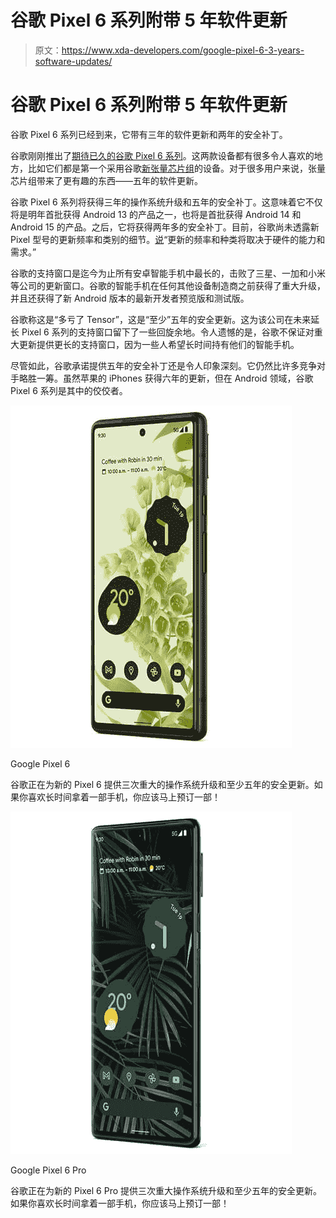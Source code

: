 # 谷歌 Pixel 6 系列附带 5 年软件更新

> 原文：<https://www.xda-developers.com/google-pixel-6-3-years-software-updates/>

# 谷歌 Pixel 6 系列附带 5 年软件更新

谷歌 Pixel 6 系列已经到来，它带有三年的软件更新和两年的安全补丁。

谷歌刚刚推出了[期待已久的谷歌 Pixel 6 系列](https://www.xda-developers.com/google-pixel-6-pro-launch/)。这两款设备都有很多令人喜欢的地方，比如它们都是第一个采用谷歌[新张量芯片组](https://www.xda-developers.com/google-says-its-tensor-chip-is-80-faster-than-the-pixel-5s-cpu/)的设备。对于很多用户来说，张量芯片组带来了更有趣的东西——五年的软件更新。

谷歌 Pixel 6 系列将获得三年的操作系统升级和五年的安全补丁。这意味着它不仅将是明年首批获得 Android 13 的产品之一，也将是首批获得 Android 14 和 Android 15 的产品。之后，它将获得两年多的安全补丁。目前，谷歌尚未透露新 Pixel 型号的更新频率和类别的细节。[说](https://twitter.com/ronamadeo/status/1450511667700375552?s=21)“更新的频率和种类将取决于硬件的能力和需求。”

谷歌的支持窗口是迄今为止所有安卓智能手机中最长的，击败了三星、一加和小米等公司的更新窗口。谷歌的智能手机在任何其他设备制造商之前获得了重大升级，并且还获得了新 Android 版本的最新开发者预览版和测试版。

谷歌称这是“多亏了 Tensor”，这是“至少”五年的安全更新。这为该公司在未来延长 Pixel 6 系列的支持窗口留下了一些回旋余地。令人遗憾的是，谷歌不保证对重大更新提供更长的支持窗口，因为一些人希望长时间持有他们的智能手机。

尽管如此，谷歌承诺提供五年的安全补丁还是令人印象深刻。它仍然比许多竞争对手略胜一筹。虽然苹果的 iPhones 获得六年的更新，但在 Android 领域，谷歌 Pixel 6 系列是其中的佼佼者。

 <picture>![The Pixel 6 comes with Google's new Tensor chip, a modern design, and flagship cameras.](img/7343f77af84019bd24844d3d2e495f29.png)</picture> 

Google Pixel 6

谷歌正在为新的 Pixel 6 提供三次重大的操作系统升级和至少五年的安全更新。如果你喜欢长时间拿着一部手机，你应该马上预订一部！

 <picture>![The Pixel 6 Pro is the larger sibling that comes with Google's new Tensor chip, a modern design, and an extra telephoto camera.](img/5c825565a61d24d571df294787f045fc.png)</picture> 

Google Pixel 6 Pro

谷歌正在为新的 Pixel 6 Pro 提供三次重大操作系统升级和至少五年的安全更新。如果你喜欢长时间拿着一部手机，你应该马上预订一部！